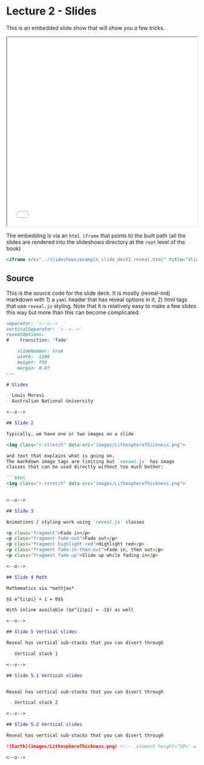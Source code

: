 # Lecture 2 - Slides 


This is an embedded slide show that will show you a few tricks. 

<iframe src="../slideshows/example_slide_deck2.reveal.html" title="Slideshow" width=100%, height=500, allowfullscreen></iframe>


The embedding is via an `html iframe` that points to the built path (all the slides are rendered into the 
slideshows directory at the `root` level of the book)

```html
<iframe src="../slideshows/example_slide_deck2.reveal.html" title="Slideshow" width=100%, height=500, allowfullscreen></iframe>
```

## Source

This is the source code for the slide deck. It is mostly (reveal-md) markdown with 1) a `yaml` header that has reveal options in it, 2) html tags that use `reveal.js` styling. Note that it is relatively easy to make a few slides this way but more than this can become complicated.

`````markdown
separator: '<--o-->  '
verticalSeparator: '<--v-->'
revealOptions:
#    transition: 'fade'

    slideNumber: true
    width:  1100
    height: 750
    margin: 0.07
---

# Slides

- Louis Moresi
- Australian National University

<--o-->

## Slide 2

Typically, we have one or two images on a slide 

<img class="r-stretch" data-src="images/LithosphereThickness.png">

and text that explains what is going on. 
The markdown image tags are limiting but `reveal.js` has image
classes that can be used directly without too much bother:

```html
<img class="r-stretch" data-src="images/LithosphereThickness.png">
```

<--o-->

## Slide 3

Animations / styling work using `reveal.js` classes 

<p class="fragment">Fade in</p>
<p class="fragment fade-out">Fade out</p>
<p class="fragment highlight-red">Highlight red</p>
<p class="fragment fade-in-then-out">Fade in, then out</p>
<p class="fragment fade-up">Slide up while fading in</p>

<--o-->

## Slide 4 Math

Mathematics via *mathjax*

$$ e^{i\pi} + 1 = 0$$

With inline available ($e^{i\pi} = -1$) as well

<--o-->

## Slide 5 Vertical slides

Reveal has vertical sub-stacks that you can divert through

 - Vertical stack 1

<--v-->

## Slide 5.1 Vertical slides


Reveal has vertical sub-stacks that you can divert through

 - Vertical stack 2

<--v-->

## Slide 5.2 Vertical slides

Reveal has vertical sub-stacks that you can divert through

![Earth](images/LithosphereThickness.png) <!-- .element height="50%" width="50%" -->

<--o-->

`````

